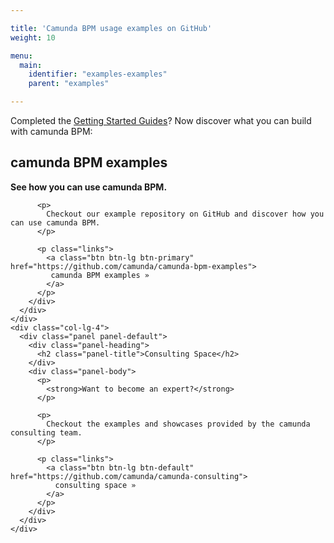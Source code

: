 ```yaml
---

title: 'Camunda BPM usage examples on GitHub'
weight: 10

menu:
  main:
    identifier: "examples-examples"
    parent: "examples"

---
```


<div class="col-lg-12">
  <p class="lead">Completed the <a href="ref:/guides/getting-started-guides/">Getting Started Guides</a>? Now discover what you can build with camunda BPM:</p>
</div>
<div class="col-lg-12">
  <div class="row">
    <div class="col-lg-4">
      <div class="panel panel-primary">
        <div class="panel-heading">
          <h2 class="panel-title">camunda BPM examples</h2>
        </div>
        <div class="panel-body">
          <p>
            <strong>See how you can use camunda BPM.</strong>
          </p>

          <p>
            Checkout our example repository on GitHub and discover how you can use camunda BPM.
          </p>

          <p class="links">
            <a class="btn btn-lg btn-primary" href="https://github.com/camunda/camunda-bpm-examples">
             camunda BPM examples »
            </a>
          </p>
        </div>
      </div>
    </div>
    <div class="col-lg-4">
      <div class="panel panel-default">
        <div class="panel-heading">
          <h2 class="panel-title">Consulting Space</h2>
        </div>
        <div class="panel-body">
          <p>
            <strong>Want to become an expert?</strong>
          </p>

          <p>
            Checkout the examples and showcases provided by the camunda consulting team.
          </p>

          <p class="links">
            <a class="btn btn-lg btn-default" href="https://github.com/camunda/camunda-consulting">
              consulting space »
            </a>
          </p>
        </div>
      </div>
    </div>
  </div>

</div>

